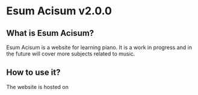 # Esum Acisum v2.0.0

## What is Esum Acisum?

Esum Acisum is a website for learning piano. It is a work in progress and in the future will cover more subjects related to music.

## How to use it?

The website is hosted on 